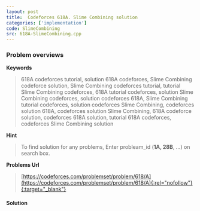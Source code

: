 ```yaml
---
layout: post
title:  Codeforces 618A. Slime Combining solution
categories: ['implementation']
code: SlimeCombining
src: 618A-SlimeCombining.cpp
---
```

### **Problem overviews**

**Keywords**
> 618A codeforces tutorial, solution 618A codeforces, Slime Combining codeforce solution, Slime Combining codeforces tutorial, tutorial Slime Combining codeforces, 618A tutorial codeforces, solution Slime Combining codeforces, solution codeforces 618A, Slime Combining tutorial codeforces, solution codeforces Slime Combining, codeforces solution 618A, codeforces solution Slime Combining, 618A codeforce solution, codeforces 618A solution, tutorial 618A codeforces, codeforces Slime Combining solution

**Hint**
> To find solution for any problems, Enter probleam_id (**1A, 28B**, ...) on search box. 

**Problems Url**
> [https://codeforces.com/problemset/problem/618/A](https://codeforces.com/problemset/problem/618/A){:rel="nofollow"}{:target="_blank"}

#### **Solution**



